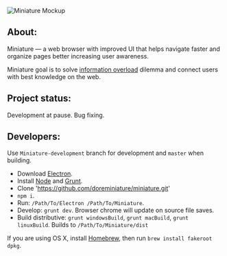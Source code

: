 ![Miniature Mockup](https://i.imgur.com/9Rshss4.png)


About:
------

Miniature — a web browser with improved UI that helps navigate faster and organize pages better increasing user awareness.

Miniature goal is to solve [information overload](https://en.wikipedia.org/wiki/Information_overload) dilemma and connect users with best knowledge on the web.


Project status:
------

Development at pause. Bug fixing.


Developers:
------

Use `Miniature-development` branch for development and `master` when building.

* Download [Electron](https://github.com/electron/electron/releases).
* Install [Node](https://nodejs.org) and [Grunt](http://gruntjs.com).
* Clone 'https://github.com/doreminiature/miniature.git'
* `npm i`.
* Run: `/Path/To/Electron /Path/To/Miniature`.
* Develop: `grunt dev`. Browser chrome will update on source file saves.
* Build distributive: `grunt windowsBuild`, `grunt macBuild`, `grunt linuxBuild`. Builds to `/Path/To/Miniature/dist`

If you are using OS X, install [Homebrew](http://brew.sh), then run `brew install fakeroot dpkg`.